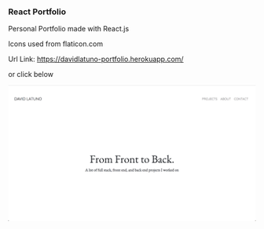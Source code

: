 ### React Portfolio

Personal Portfolio made with React.js

Icons used from flaticon.com

Url Link: https://davidlatuno-portfolio.herokuapp.com/

or click below

[![Portfolio](./src/Components/Pages/Images/reactPortfolio.png)](https://davidlatuno-portfolio.herokuapp.com/)